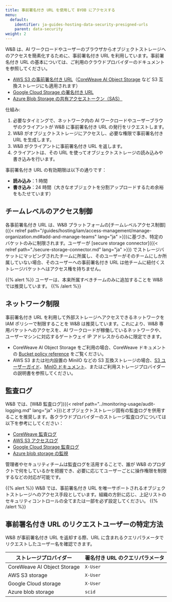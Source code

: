 ```yaml
---
title: 事前署名付き URL を使用して BYOB にアクセスする
menu:
  default:
    identifier: ja-guides-hosting-data-security-presigned-urls
    parent: data-security
weight: 2
---
```


W&B は、AI ワークロードやユーザーのブラウザからオブジェクトストレージへのアクセスを簡素化するために、事前署名付き URL を利用しています。事前署名付き URL の基本については、ご利用のクラウドプロバイダーのドキュメントを参照してください。

- [AWS S3 の事前署名付き URL](https://docs.aws.amazon.com/AmazonS3/latest/userguide/using-presigned-url.html)（[CoreWeave AI Object Storage](https://docs.coreweave.com/docs/products/storage/object-storage) など S3 互換ストレージにも適用されます）
- [Google Cloud Storage の署名付き URL](https://cloud.google.com/storage/docs/access-control/signed-urls)
- [Azure Blob Storage の共有アクセストークン（SAS）](https://learn.microsoft.com/azure/storage/common/storage-sas-overview)

仕組み:
1. 必要なタイミングで、ネットワーク内の AI ワークロードやユーザーブラウザのクライアントが W&B に事前署名付き URL の発行をリクエストします。
1. W&B がオブジェクトストレージにアクセスし、必要な権限で事前署名付き URL を生成します。
1. W&B がクライアントに事前署名付き URL を返します。
1. クライアントは、その URL を使ってオブジェクトストレージの読み込みや書き込みを行います。

事前署名付き URL の有効期限は以下の通りです：
- **読み込み**：1 時間
- **書き込み**：24 時間（大きなオブジェクトを分割アップロードするため余裕をもたせています）

## チームレベルのアクセス制御

各事前署名付き URL は、W&B プラットフォームの[チームレベルアクセス制御]({{< relref path="/guides/hosting/iam/access-management/manage-organization.md#add-and-manage-teams" lang="ja" >}})に基づき、特定のバケットのみに制限されます。ユーザーが [secure storage connector]({{< relref path="./secure-storage-connector.md" lang="ja" >}}) でストレージバケットにマッピングされたチームに所属し、そのユーザーがそのチームにしか所属していない場合、そのユーザーへの事前署名付き URL は他チームに紐付くストレージバケットへはアクセス権を持ちません。

{{% alert %}}
ユーザーは、本来所属すべきチームのみに追加することを W&B では推奨しています。
{{% /alert %}}

## ネットワーク制限
事前署名付き URL を利用して外部ストレージへアクセスできるネットワークを IAM ポリシーで制限することを W&B は推奨しています。これにより、W&B 専用バケットへのアクセスを、AI ワークロードが稼働しているネットワークや、ユーザーマシンに対応するゲートウェイ IP アドレスからのみに限定できます。

- CoreWeave AI Object Storage をご利用の場合、CoreWeave ドキュメントの [Bucket policy reference](https://docs.coreweave.com/docs/products/storage/object-storage/reference/bucket-policy#condition) をご覧ください。
- AWS S3 または社内設置の MiniIO などの S3 互換ストレージの場合、[S3 ユーザーガイド](https://docs.aws.amazon.com/AmazonS3/latest/userguide/using-presigned-url.html#PresignedUrlUploadObject-LimitCapabilities)、[MinIO ドキュメント](https://github.com/minio/minio)、またはご利用ストレージプロバイダーの説明書を参照してください。

## 監査ログ

W&B では、[W&B 監査ログ]({{< relref path="../monitoring-usage/audit-logging.md" lang="ja" >}})とオブジェクトストレージ固有の監査ログを併用することを推奨します。各クラウドプロバイダーのストレージ監査ログについては以下を参考にしてください：
- [CoreWeave 監査ログ](https://docs.coreweave.com/docs/products/storage/object-storage/concepts/audit-logging#audit-logging-policies)
- [AWS S3 アクセスログ](https://docs.aws.amazon.com/AmazonS3/latest/userguide/ServerLogs.html)
- [Google Cloud Storage 監査ログ](https://cloud.google.com/storage/docs/audit-logging)
- [Azure blob storage の監視](https://learn.microsoft.com/azure/storage/blobs/monitor-blob-storage)

管理者やセキュリティチームは監査ログを活用することで、誰が W&B のプロダクトで何をしているかを把握でき、必要に応じてユーザーごとに操作権限を制限するなどの対応が可能です。

{{% alert %}}
W&B では、事前署名付き URL を唯一サポートされるオブジェクトストレージへのアクセス手段としています。組織の方針に応じ、上記リストのセキュリティコントロールの全てまたは一部を必ず設定してください。
{{% /alert %}}

## 事前署名付き URL のリクエストユーザーの特定方法

W&B が事前署名付き URL を返却する際、URL に含まれるクエリパラメータでリクエストしたユーザー名を確認できます。

| ストレージプロバイダー          | 署名付き URL のクエリパラメータ |
|-----------------------------|-------------------------|
| CoreWeave AI Object Storage | `X-User`                |
| AWS S3 storage              | `X-User`                |
| Google Cloud storage        | `X-User`                |
| Azure  blob storage         | `scid`                  |
